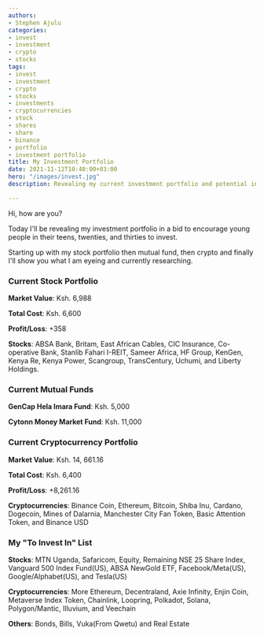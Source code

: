 ```yaml
---
authors:
- Stephen Ajulu
categories:
- invest
- investment
- crypto
- stocks
tags:
- invest
- investment
- crypto
- stocks
- investments
- cryptocurrencies
- stock
- shares
- share
- binance
- portfolio
- investment portfolio
title: My Investment Portfolio
date: 2021-11-12T10:40:00+03:00
hero: "/images/invest.jpg"
description: Revealing my current investment portfolio and potential invest list

---
```

Hi, how are you?

Today I'll be revealing my investment portfolio in a bid to encourage young people in their teens, twenties, and thirties to invest.

Starting up with my stock portfolio then mutual fund, then crypto and finally I'll show you what I am eyeing and currently researching.

### Current Stock Portfolio

**Market Value**: Ksh. 6,988

**Total Cost**: Ksh. 6,600

**Profit/Loss**: +358

**Stocks**: ABSA Bank, Britam, East African Cables, CIC Insurance, Co-operative Bank, Stanlib Fahari I-REIT, Sameer Africa, HF Group, KenGen, Kenya Re, Kenya Power, Scangroup, TransCentury, Uchumi, and Liberty Holdings.

### Current Mutual Funds

**GenCap Hela Imara Fund**: Ksh. 5,000

**Cytonn Money Market Fund**: Ksh. 11,000

### Current Cryptocurrency Portfolio

**Market Value**: Ksh. 14, 661.16

**Total Cost**: Ksh. 6,400

**Profit/Loss**: +8,261.16

**Cryptocurrencies**: Binance Coin, Ethereum, Bitcoin, Shiba Inu, Cardano, Dogecoin, Mines of Dalarnia, Manchester City Fan Token, Basic Attention Token, and Binance USD

### My "To Invest In" List

**Stocks**: MTN Uganda, Safaricom, Equity, Remaining NSE 25 Share Index, Vanguard 500 Index Fund(US), ABSA NewGold ETF, Facebook/Meta(US), Google/Alphabet(US),  and Tesla(US)

**Cryptocurrencies**: More Ethereum, Decentraland, Axie Infinity, Enjin Coin, Metaverse Index Token, Chainlink, Loopring, Polkadot, Solana, Polygon/Mantic, Illuvium, and Veechain

**Others**: Bonds, Bills, Vuka(From Qwetu) and Real Estate